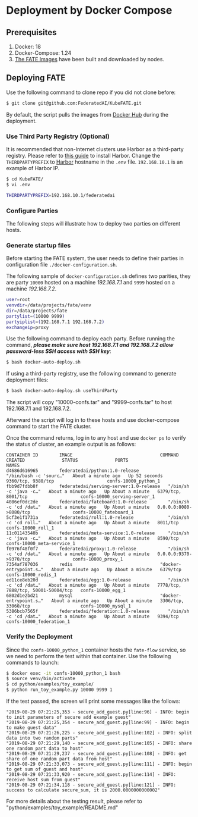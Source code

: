 # Deployment by Docker Compose

## Prerequisites
1. Docker: 18
2. Docker-Compose: 1.24
3. [The FATE Images](https://github.com/FederatedAI/FATE/tree/contributor_1.0_docker/docker-build) have been built and downloaded by nodes.

## Deploying FATE
Use the following command to clone repo if you did not clone before:
```bash
$ git clone git@github.com:FederatedAI/KubeFATE.git
```
By default, the script pulls the images from [Docker Hub](https://hub.docker.com/search?q=federatedai&type=image) during the deployment.

### Use Third Party Registry (Optional)
It is recommended that non-Internet clusters use Harbor as a third-party registry. Please refer to [this guide](https://github.com/FederatedAI/KubeFATE/blob/master/registry/install_harbor.md) to install Harbor. Change the `THIRDPARTYPREFIX` to [Harbor](https://goharbor.io/) hostname in the `.env` file. `192.168.10.1` is an example of Harbor IP.
```bash
$ cd KubeFATE/
$ vi .env

THIRDPARTYPREFIX=192.168.10.1/federatedai
```

### Configure Parties
The following steps will illustrate how to deploy two parties on different hosts.

### Generate startup files
Before starting the FATE system, the user needs to define their parties in configuration file `./docker-configuration.sh`. 

The following sample of `docker-configuration.sh` defines two parities, they are party `10000` hosted on a machine *192.168.7.1* and `9999` hosted on a machine *192.168.7.2*.
```bash
user=root
venvdir=/data/projects/fate/venv
dir=/data/projects/fate
partylist=(10000 9999)
partyiplist=(192.168.7.1 192.168.7.2)
exchangeip=proxy
```

Use the following command to deploy each party. Before running the command, ***please make sure host 192.168.7.1 and 192.168.7.2 allow password-less SSH access with SSH key***:
```bash
$ bash docker-auto-deploy.sh
```
If using a third-party registry, use the following command to generate deployment files:
```bash
$ bash docker-auto-deploy.sh useThirdParty
```

The script will copy "10000-confs.tar" and "9999-confs.tar" to host 192.168.7.1 and 192.168.7.2.

Afterward the script will log in to these hosts and use docker-compose command to start the FATE cluster.

Once the command returns, log in to any host and use `docker ps` to verify the status of cluster, an example output is as follows:

```
CONTAINER ID        IMAGE                                 COMMAND                  CREATED              STATUS              PORTS                                 NAMES
d4686d616965        federatedai/python:1.0-release           "/bin/bash -c 'sourc…"   About a minute ago   Up 52 seconds       9360/tcp, 9380/tcp                    confs-10000_python_1
fbb9d7fdbb8f        federatedai/serving-server:1.0-release   "/bin/sh -c 'java -c…"   About a minute ago   Up About a minute   6379/tcp, 8001/tcp                    confs-10000_serving-server_1
4086ef0dc2de        federatedai/fateboard:1.0-release        "/bin/sh -c 'cd /dat…"   About a minute ago   Up About a minute   0.0.0.0:8080->8080/tcp                confs-10000_fateboard_1
5cf3e1f1731a        federatedai/roll:1.0-release             "/bin/sh -c 'cd roll…"   About a minute ago   Up About a minute   8011/tcp                              confs-10000_roll_1
11c01143540b        federatedai/meta-service:1.0-release     "/bin/sh -c 'java -c…"   About a minute ago   Up About a minute   8590/tcp                              confs-10000_meta-service_1
f0976f48f0f7        federatedai/proxy:1.0-release            "/bin/sh -c 'cd /dat…"   About a minute ago   Up About a minute   0.0.0.0:9370->9370/tcp                confs-10000_proxy_1
7354af787036        redis                                 "docker-entrypoint.s…"   About a minute ago   Up About a minute   6379/tcp                              confs-10000_redis_1
ed11ce8eb20d        federatedai/egg:1.0-release              "/bin/sh -c 'cd /dat…"   About a minute ago   Up About a minute   7778/tcp, 7888/tcp, 50001-50004/tcp   confs-10000_egg_1
6802d1e2bd21        mysql                                 "docker-entrypoint.s…"   About a minute ago   Up About a minute   3306/tcp, 33060/tcp                   confs-10000_mysql_1
5386bcb7565f        federatedai/federation:1.0-release       "/bin/sh -c 'cd /dat…"   About a minute ago   Up About a minute   9394/tcp                              confs-10000_federation_1
```

### Verify the Deployment
Since the `confs-10000_python_1` container hosts the `fate-flow` service, so we need to perform the test within that container. Use the following commands to launch:
```bash
$ docker exec -it confs-10000_python_1 bash
$ source venv/bin/activate
$ cd python/examples/toy_example/
$ python run_toy_example.py 10000 9999 1
```
If the test passed, the screen will print some messages like the follows:
```
"2019-08-29 07:21:25,353 - secure_add_guest.py[line:96] - INFO: begin to init parameters of secure add example guest"
"2019-08-29 07:21:25,354 - secure_add_guest.py[line:99] - INFO: begin to make guest data"
"2019-08-29 07:21:26,225 - secure_add_guest.py[line:102] - INFO: split data into two random parts"
"2019-08-29 07:21:29,140 - secure_add_guest.py[line:105] - INFO: share one random part data to host"
"2019-08-29 07:21:29,237 - secure_add_guest.py[line:108] - INFO: get share of one random part data from host"
"2019-08-29 07:21:33,073 - secure_add_guest.py[line:111] - INFO: begin to get sum of guest and host"
"2019-08-29 07:21:33,920 - secure_add_guest.py[line:114] - INFO: receive host sum from guest"
"2019-08-29 07:21:34,118 - secure_add_guest.py[line:121] - INFO: success to calculate secure_sum, it is 2000.0000000000002"
```
For more details about the testing result, please refer to "python/examples/toy_example/README.md" 

